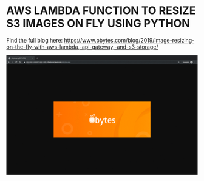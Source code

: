 # AWS LAMBDA FUNCTION TO RESIZE S3 IMAGES ON FLY USING PYTHON

Find the full blog here: https://www.obytes.com/blog/2019/image-resizing-on-the-fly-with-aws-lambda,-api-gateway,-and-s3-storage/

![Testing...](./testing-gif.gif)
